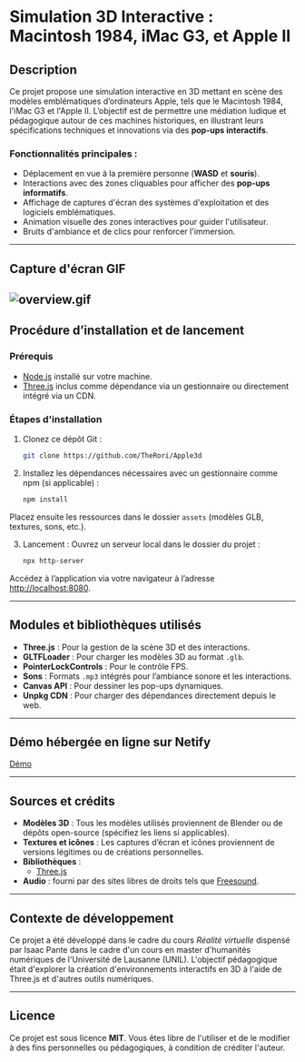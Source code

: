 # **Simulation 3D Interactive : Macintosh 1984, iMac G3, et Apple II**

## **Description**
Ce projet propose une simulation interactive en 3D mettant en scène des modèles emblématiques d’ordinateurs Apple, tels que le Macintosh 1984, l'iMac G3 et l'Apple II. L’objectif est de permettre une médiation ludique et pédagogique autour de ces machines historiques, en illustrant leurs spécifications techniques et innovations via des **pop-ups interactifs**.

### **Fonctionnalités principales :**
- Déplacement en vue à la première personne (**WASD** et **souris**).
- Interactions avec des zones cliquables pour afficher des **pop-ups informatifs**.
- Affichage de captures d'écran des systèmes d'exploitation et des logiciels emblématiques.
- Animation visuelle des zones interactives pour guider l'utilisateur.
- Bruits d'ambiance et de clics pour renforcer l'immersion.

---

## **Capture d'écran GIF**
![overview.gif](assets/presentation/overview.gif)
---

## **Procédure d’installation et de lancement**

### **Prérequis**
- [Node.js](https://nodejs.org/) installé sur votre machine.
- [Three.js](https://threejs.org/) inclus comme dépendance via un gestionnaire ou directement intégré via un CDN.

### **Étapes d'installation**
1. Clonez ce dépôt Git :
   ```bash
   git clone https://github.com/TheRori/Apple3d

2. Installez les dépendances nécessaires avec un gestionnaire comme npm (si applicable) :

    ```bash
    npm install
    ```

Placez ensuite les ressources dans le dossier `assets` (modèles GLB, textures, sons, etc.).


3. Lancement : Ouvrez un serveur local dans le dossier du projet :

    ```bash
    npx http-server
    ```

Accédez à l’application via votre navigateur à l’adresse [http://localhost:8080](http://localhost:8080).

---

## Modules et bibliothèques utilisés

- **Three.js** : Pour la gestion de la scène 3D et des interactions.
- **GLTFLoader** : Pour charger les modèles 3D au format `.glb`.
- **PointerLockControls** : Pour le contrôle FPS.
- **Sons** : Formats `.mp3` intégrés pour l’ambiance sonore et les interactions.
- **Canvas API** : Pour dessiner les pop-ups dynamiques.
- **Unpkg CDN** : Pour charger des dépendances directement depuis le web.

---

## Démo hébergée en ligne sur Netify

[Démo](https://therori2.netlify.app/)

---

## Sources et crédits

- **Modèles 3D** : Tous les modèles utilisés proviennent de Blender ou de dépôts open-source (spécifiez les liens si applicables).
- **Textures et icônes** : Les captures d’écran et icônes proviennent de versions légitimes ou de créations personnelles.
- **Bibliothèques** :
    - [Three.js](https://threejs.org/)
- **Audio** : fourni par des sites libres de droits tels que [Freesound](https://freesound.org/).

---

## Contexte de développement

Ce projet a été développé dans le cadre du cours *Réalité virtuelle* dispensé par Isaac Pante dans le cadre d'un cours en master d'humanités numériques de l'Université de Lausanne (UNIL). L'objectif pédagogique était d'explorer la création d'environnements interactifs en 3D à l'aide de Three.js et d'autres outils numériques.

---

## Licence

Ce projet est sous licence **MIT**. Vous êtes libre de l'utiliser et de le modifier à des fins personnelles ou pédagogiques, à condition de créditer l'auteur.